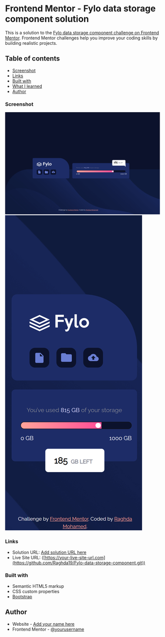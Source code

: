# Frontend Mentor - Fylo data storage component solution

This is a solution to the [Fylo data storage component challenge on Frontend Mentor](https://www.frontendmentor.io/challenges/fylo-data-storage-component-1dZPRbV5n). Frontend Mentor challenges help you improve your coding skills by building realistic projects. 

## Table of contents
  - [Screenshot](#screenshot)
  - [Links](#links)
  - [Built with](#built-with)
  - [What I learned](#what-i-learned)
  - [Author](#author)


### Screenshot

<img src="Screenshot/Desktop.png" alt="">
<img src="Screenshot/Mobilephone.png" alt="">

### Links

- Solution URL: [Add solution URL here](https://your-solution-url.com)
- Live Site URL: ([https://your-live-site-url.com](https://github.com/Raghda19/Fylo-data-storage-component.git))


### Built with

- Semantic HTML5 markup
- CSS custom properties
- [Bootstrap](https://getbootstrap.com/docs/5.3/getting-started/introduction/) 


## Author

- Website - [Add your name here](https://www.your-site.com)
- Frontend Mentor - [@yourusername](https://www.frontendmentor.io/profile/yourusername)

